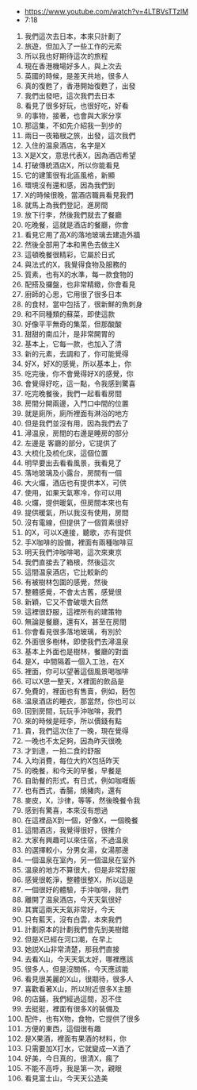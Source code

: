 - https://www.youtube.com/watch?v=4LTBVsTTzlM
- 7:18

1. 我們這次去日本，本來只計劃了
1. 旅遊，但加入了一些工作的元索
1. 所以我也好期待這次的旅程
1. 現在香港機場好多人，與上次去
1. 英國的時候，是差天共地，很多人
1. 真的復甦了，香港開始復甦了，出發
1. 我們出發吧，這次我們去日本
1. 看見了很多好玩，也很好吃，好看
1. 的事物，接著，也會與大家分享
1. 那這集，不如先介紹我一到步的
1. 兩日一夜箱根之旅，出發，這次我們
1. 入住的温泉酒店，名字是X
1. X是X文，意思代表X，因為酒店希望
1. 打破傳統酒店X，所以你能看見
1. 它的建策很有北區風格，新顯
1. 環境沒有還和感，因為我們到
1. X的時候很晚，當酒店職員看見我們
1. 就馬上為我們登記，進房間
1. 放下行李，然後我們就去了餐廳
1. 吃晚餐，這就是酒店的餐廳，你會
1. 看見它用了高X的落地玻璃去建造外牆
1. 然後全部用了本和黑色去做主X
1. 這頓晚餐很精彩，它屬於日式
1. 與法式的X，我覺得食物及服務的
1. 質素，也有X的水準，每一款食物的
1. 配搭及攞盤，也非常精緻，你會看見
1. 廚師的心思，它用很了很多日本
1. 的食材，當中包括了，很新鮮的魚刺身
1. 和不同種類的蘇菜，即使這款
1. 好像平平無奇的集菜，但那酸酸
1. 甜甜的南瓜汁，是非常開胃的
1. 基本上，它每一款，也加入了清
1. 新的元素，去調和了，你可能覺得
1. 好X，好X的感覺，所以基本上，你
1. 吃完後，你不會覺得好X的感覺，你
1. 會覺得好吃，這一點，令我感到驚喜
1. 吃完晚餐後，我們一起看看房間
1. 房間分開兩邊，入門口中間的位置
1. 就是廁所，廁所裡面有淋浴的地方
1. 但是我們並沒有用，因為我們去了
1. 潯温泉，房間的右邊是睡房的部分
1. 左邊是 客廳的部分，它提供了
1. 大梳化及梳化床，這個位置
1. 明早要出去看看風景，我看見了
1. 落地玻璃及小露台，房間有一個
1. 大火𤓓，酒店也有提供本X，可供
1. 使用，如果天氣寒冷，你可以用
1. 火𤓓，提供暖氣，但房間本來也有
1. 提供暖氣，所以我沒有使用，房間
1. 沒有電線，但提供了一個質素很好
1. 的X，可以X連接，聽歌，亦有提供
1. 手X咖啡的設備，裡面有兩種咖啡豆
1. 明天我們沖咖啡喝，這次來東京
1. 我們直接去了箱根，然後這次
1. 這間温泉酒店，它比較新的
1. 有被樹林包圍的感覺，然後
1. 整體感覺，不會太古舊，感覺很
1. 新穎，它又不會破壞大自然
1. 這裡很舒服，這裡所有的建策物
1. 無論是餐廳，還有X，甚至在房間
1. 你會看見很多落地玻璃，有別於
1. 外面很多樹林，即使我們去潯温泉
1. 基本上外面也是樹林，餐廳的對面
1. 是X，中間隔着一個入工池，在X
1. 裡面，你可以望著這個風景喝咖啡
1. 可以X思一整天，X裡面的飲品是
1. 免費的，裡面也有售賣，例如，麪包
1. 温泉酒店的睡衣，那當然，你也可以
1. 回到房間，玩玩手沖咖啡，我們
1. 來的時候是旺李，所以價錢有點
1. 貴，我們這次住了一晚，現在覺得
1. 一晚也不太足夠，因為昨天很晚
1. 才到達，一拍二食的舒服
1. 入均消費，每位大約X包括昨天
1. 的晚餐，和今天的早餐，早餐是
1. 自助餐的形式，有日式，例如咖喱飯
1. 也有西式，香腸，燒豬肉，還有
1. 麥皮，X，沙律，等等，然後晚餐令我
1. 感到有驚喜，本來沒有想過
1. 在這裡品X到一個，好像X，一個晚餐
1. 這間酒店，我覺得很好，很推介
1. 大家有興趣可以來住宿，不過温泉
1. 的選擇較小，分男女湯，女湯那邊
1. 一個温泉在室內，另一個温泉在室外
1. 温泉的地方不算很大，但是非常舒服
1. 感覺很乾淨，整體很整X，所以這是
1. 一個很好的體驗，手沖咖啡，我們
1. 離開了温泉酒店，今天天氣很好
1. 其實這兩天天氣非常好，今天
1. 只有藍天，沒有白雲，本來我們
1. 計劃原本的計劃我們會先到美樹館
1. 但是X已經在河口潮，在早上
1. 她説X山非常清楚，那我們直接
1. 去看X山，今天天氣太好，哪裡應該
1. 很多人，但是沒關係，今天應該能
1. 看見很美麗的X山，很期待，很多人
1. 喜歡看著X山，所以附近很多X主題
1. 的店鋪，我們經過這間，忍不住
1. 去挺挺，裡面有很多X的裝備及
1. 配件，也有X物，食物，它提供了很多
1. 方便的東西，這個很有趣
1. 是X果酒，裡面有果酒的材料，你
1. 只需要加X打水，它就變成一X酒了
1. 好美，今日真的，很清X，瘋了
1. 不能不高呼，我是第一次，親眼
1. 看見富士山，今天天公造美
